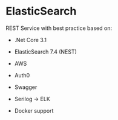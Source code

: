 # ElasticSearch

REST Service with best practice based on:

- .Net Core 3.1 

- ElasticSearch 7.4 (NEST)

- AWS

- Auth0

- Swagger

- Serilog -> ELK

- Docker support
